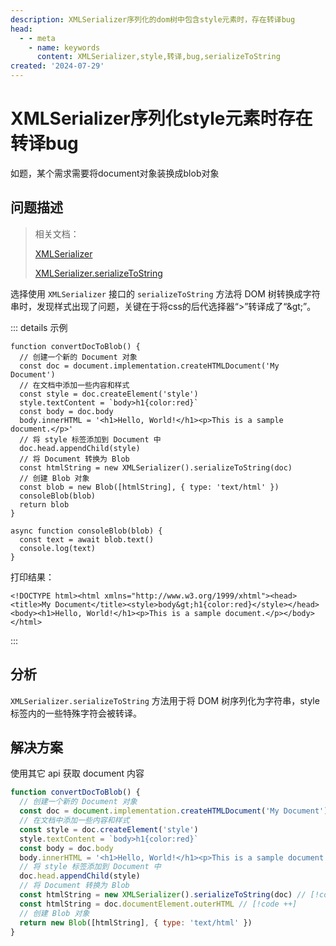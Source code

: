```yaml
---
description: XMLSerializer序列化的dom树中包含style元素时，存在转译bug
head:
  - - meta
    - name: keywords
      content: XMLSerializer,style,转译,bug,serializeToString
created: '2024-07-29'
---
```


# XMLSerializer序列化style元素时存在转译bug <Badge type="danger" text="BUG" />

如题，某个需求需要将document对象装换成blob对象

## 问题描述

> 相关文档：
>
> [XMLSerializer](https://developer.mozilla.org/zh-CN/docs/Web/API/XMLSerializer)
>
> [XMLSerializer.serializeToString](https://developer.mozilla.org/en-US/docs/Web/API/XMLSerializer/serializeToString)

选择使用 `XMLSerializer` 接口的 `serializeToString` 方法将 DOM 树转换成字符串时，发现样式出现了问题，关键在于将css的后代选择器“>”转译成了“\&gt;”。

::: details 示例

```js{12}
function convertDocToBlob() {
  // 创建一个新的 Document 对象
  const doc = document.implementation.createHTMLDocument('My Document')
  // 在文档中添加一些内容和样式
  const style = doc.createElement('style')
  style.textContent = `body>h1{color:red}`
  const body = doc.body
  body.innerHTML = '<h1>Hello, World!</h1><p>This is a sample document.</p>'
  // 将 style 标签添加到 Document 中
  doc.head.appendChild(style)
  // 将 Document 转换为 Blob
  const htmlString = new XMLSerializer().serializeToString(doc)
  // 创建 Blob 对象
  const blob = new Blob([htmlString], { type: 'text/html' })
  consoleBlob(blob)
  return blob
}

async function consoleBlob(blob) {
  const text = await blob.text()
  console.log(text)
}
```

打印结果：

`<!DOCTYPE html><html xmlns="http://www.w3.org/1999/xhtml"><head><title>My Document</title><style>body&gt;h1{color:red}</style></head><body><h1>Hello, World!</h1><p>This is a sample document.</p></body></html>`

:::

## 分析

`XMLSerializer.serializeToString` 方法用于将 DOM 树序列化为字符串，style标签内的一些特殊字符会被转译。

## 解决方案

使用其它 api 获取 document 内容

```js
function convertDocToBlob() {
  // 创建一个新的 Document 对象
  const doc = document.implementation.createHTMLDocument('My Document')
  // 在文档中添加一些内容和样式
  const style = doc.createElement('style')
  style.textContent = `body>h1{color:red}`
  const body = doc.body
  body.innerHTML = '<h1>Hello, World!</h1><p>This is a sample document.</p>'
  // 将 style 标签添加到 Document 中
  doc.head.appendChild(style)
  // 将 Document 转换为 Blob
  const htmlString = new XMLSerializer().serializeToString(doc) // [!code --]
  const htmlString = doc.documentElement.outerHTML // [!code ++]
  // 创建 Blob 对象
  return new Blob([htmlString], { type: 'text/html' })
}
```
